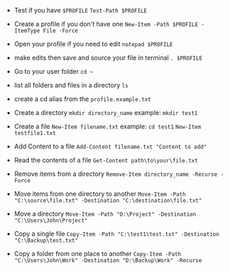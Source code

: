 - Test if you have `$PROFILE`
  `Test-Path $PROFILE`
- Create a profile if you don't have one
  `New-Item -Path $PROFILE -ItemType File -Force`
- Open your profile if you need to edit
  `notepad $PROFILE`
- make edits then save and source your file in terminal
  `. $PROFILE`

- Go to your user folder
  `cd ~`

- list all folders and files in a directory
  `ls`

- create a cd alias from the `profile.example.txt`

- Create a directory
  `mkdir directory_name`
  example: `mkdir test1`

- Create a file
  `New-Item filename.txt`
  example:
  `cd test1`
  `New-Item testfile1.txt`

- Add Content to a file
  `Add-Content filename.txt "Content to add"`

- Read the contents of a file
  `Get-Content path\to\your\file.txt`

- Remove items from a directory
  `Remove-Item directory_name -Recurse -Force`

- Move items from one directory to another
  `Move-Item -Path "C:\source\file.txt" -Destination "C:\destination\file.txt"`

- Move a directory
  `Move-Item -Path "D:\Project" -Destination "C:\Users\John\Project"`

- Copy a single file
  `Copy-Item -Path "C:\test1\test.txt" -Destination "C:\Backup\test.txt"`

- Copy a folder from one place to another
`Copy-Item -Path "C:\Users\John\Work" -Destination "D:\Backup\Work" -Recurse`